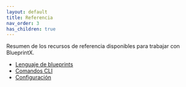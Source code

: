 ```yaml
---
layout: default
title: Referencia
nav_order: 3
has_children: true
---
```


Resumen de los recursos de referencia disponibles para trabajar con BlueprintX.

- [Lenguaje de blueprints](blueprint-format.html)
- [Comandos CLI](cli.html)
- [Configuración](configuration.html)
